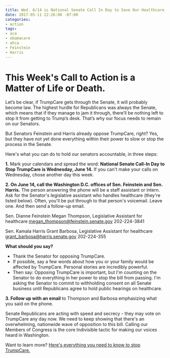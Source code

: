 ```yaml
---
title: Wed. 6/14 is National Senate Call In Day to Save Our Healthcare
date: 2017-05-11 22:26:00 -07:00
categories:
- action
tags:
- aca
- obamacare
- ahca
- Feinstein
- Harris
---
```


# This Week's Call to Action is a Matter of Life or Death.

Let’s be clear, if TrumpCare gets through the Senate, it will probably become law. The highest hurdle for Republicans was always the Senate, which means that if they manage to jam it through, there’ll be nothing left to stop it from getting to Trump’s desk. That’s why our focus needs to remain on our Senators. 

But Senators Feinstein and Harris already oppose TrumpCare, right? Yes, but they have not yet done everything within their power to slow or stop the process in the Senate.

Here's what you can do to hold our senators accountable, in three steps:

**1.** Mark your calendars and spread the word: **National Senate Call-In Day to Stop TrumpCare is Wednesday, June 14.** If you can't make your calls on Wednesday, chose another day this week.

**2. On June 14, call the Washington D.C. offices of Sen. Feinstein and Sen. Harris.** The person answering the phone will be a staff assistant or intern. Ask for the Senator's legislative assistant who handles healthcare (they're listed below). Often, you'll be put through to that person's voicemail. Leave one. And then send a follow-up email.

Sen. Dianne Feinstein
Megan Thompson, Legislative Assistant for healthcare
[megan_thompson@feinstein.senate.gov](mailto:megan_thompson@feinstein.senate.gov)
202-224-3841

Sen. Kamala Harris
Grant Barbosa, Legislative Assistant for healthcare
[grant_barbosa@harris.senate.gov](mailto:grant_barbosa@harris.senate.gov)
202-224-355

**What should you say?**
* Thank the Senator for opposing TrumpCare.
* If possible, say a few words about how you or your family would be affected by TrumpCare. Personal stories are incredibly powerful.
* Then say: Opposing TrumpCare is important, but I'm counting on the Senator to do everything in her power to stop the bill from passing. I'm asking the Senator to commit to withholding consent on all Senate business until Republicans agree to hold public hearings on healthcare.  

**3. Follow up with an email** to Thompson and Barbosa emphasizing what you said on the phone. 

Senate Republicans are acting with speed and secrecy - they may vote on TrumpCare any day now. We need to keep showing that there's an overwhelming, nationwide wave of opposition to this bill. Calling our Members of Congress is the core Indivisible tactic for making our voices heard in Washington.

Want to learn more? [Here's everything you need to know to stop TrumpCare.](https://www.indivisibleguide.com/stop-trumpcare/)